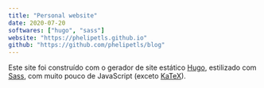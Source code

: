 ```yaml
---
title: "Personal website"
date: 2020-07-20
softwares: ["hugo", "sass"]
website: "https://phelipetls.github.io"
github: "https://github.com/phelipetls/blog"
---
```


Este site foi construído com o gerador de site estático
[Hugo](https://gohugo.io/), estilizado com [Sass](https://sass-lang.com/), com
muito pouco de JavaScript (exceto [KaTeX](https://katex.org/)).

<!--more-->
